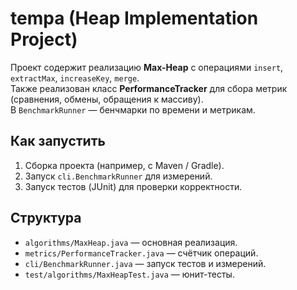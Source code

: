 # tempa (Heap Implementation Project)

Проект содержит реализацию **Max-Heap** с операциями `insert`, `extractMax`, `increaseKey`, `merge`.  
Также реализован класс **PerformanceTracker** для сбора метрик (сравнения, обмены, обращения к массиву).  
В `BenchmarkRunner` — бенчмарки по времени и метрикам.

## Как запустить

1. Сборка проекта (например, с Maven / Gradle).
2. Запуск `cli.BenchmarkRunner` для измерений.
3. Запуск тестов (JUnit) для проверки корректности.

## Структура

- `algorithms/MaxHeap.java` — основная реализация.
- `metrics/PerformanceTracker.java` — счётчик операций.
- `cli/BenchmarkRunner.java` — запуск тестов и измерений.
- `test/algorithms/MaxHeapTest.java` — юнит-тесты.


 
 
